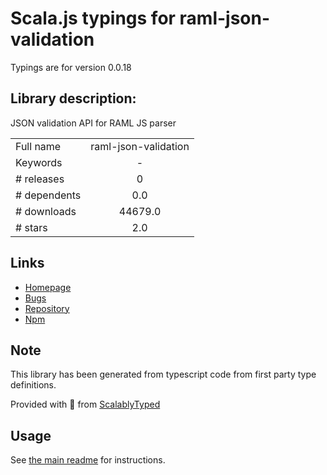 
# Scala.js typings for raml-json-validation

Typings are for version 0.0.18

## Library description:
JSON validation API for RAML JS parser

|                    |                 |
| ------------------ | :-------------: |
| Full name          | raml-json-validation |
| Keywords           | - |
| # releases         | 0 |
| # dependents       | 0.0 |
| # downloads        | 44679.0 |
| # stars            | 2.0 |

## Links
- [Homepage](https://github.com/dreamflyer/raml-json-validation#readme)
- [Bugs](https://github.com/dreamflyer/raml-json-validation/issues)
- [Repository](https://github.com/dreamflyer/raml-json-validation)
- [Npm](https://www.npmjs.com/package/raml-json-validation)
    


## Note
This library has been generated from typescript code from first party type definitions.

Provided with :purple_heart: from [ScalablyTyped](https://github.com/oyvindberg/ScalablyTyped)

## Usage
See [the main readme](../../readme.md) for instructions.


